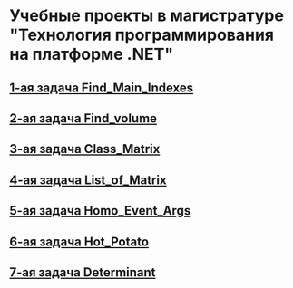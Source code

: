 # Учебные проекты в магистратуре "Технология программирования на платформе .NET"

## [**1-ая задача Find_Main_Indexes**](1.1_Find_Main_Indexes)

## [**2-ая задача Find_volume**](1.2_Find_volume)

## [**3-ая задача Class_Matrix**](2_Class_Matrix)

## [**4-ая задача List_of_Matrix**](3_List_of_Matrix)

## [**5-ая задача Homo_Event_Args**](4_Homo_Event_Args)

## [**6-ая задача Hot_Potato**](5_Hot_Potato)

## [**7-ая задача Determinant**](6_Determinant)
